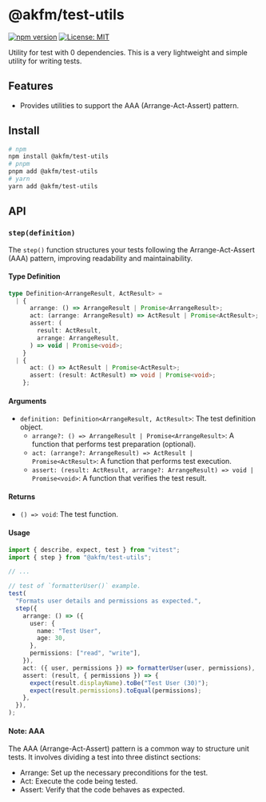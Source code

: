# @akfm/test-utils

[![npm version](https://badge.fury.io/js/@akfm%2Ftest-utils.svg)](https://badge.fury.io/js/@akfm%2Ftest-utils)
[![License: MIT](https://img.shields.io/badge/License-MIT-yellow.svg)](https://opensource.org/licenses/MIT)

Utility for test with 0 dependencies. This is a very lightweight and simple utility for writing tests.

## Features

- Provides utilities to support the AAA (Arrange-Act-Assert) pattern.

## Install

```bash
# npm
npm install @akfm/test-utils
# pnpm
pnpm add @akfm/test-utils
# yarn
yarn add @akfm/test-utils
```

## API

### `step(definition)`

The `step()` function structures your tests following the Arrange-Act-Assert (AAA) pattern, improving readability and maintainability.

#### Type Definition

```ts
type Definition<ArrangeResult, ActResult> =
  | {
      arrange: () => ArrangeResult | Promise<ArrangeResult>;
      act: (arrange: ArrangeResult) => ActResult | Promise<ActResult>;
      assert: (
        result: ActResult,
        arrange: ArrangeResult,
      ) => void | Promise<void>;
    }
  | {
      act: () => ActResult | Promise<ActResult>;
      assert: (result: ActResult) => void | Promise<void>;
    };
```

#### Arguments

- `definition: Definition<ArrangeResult, ActResult>`: The test definition object.
  - `arrange?: () => ArrangeResult | Promise<ArrangeResult>`: A function that performs test preparation (optional).
  - `act: (arrange?: ArrangeResult) => ActResult | Promise<ActResult>`: A function that performs test execution.
  - `assert: (result: ActResult, arrange?: ArrangeResult) => void | Promise<void>`: A function that verifies the test result.

#### Returns

- `() => void`: The test function.

#### Usage

```ts
import { describe, expect, test } from "vitest";
import { step } from "@akfm/test-utils";

// ...

// test of `formatterUser()` example.
test(
  "Formats user details and permissions as expected.",
  step({
    arrange: () => ({
      user: {
        name: "Test User",
        age: 30,
      },
      permissions: ["read", "write"],
    }),
    act: ({ user, permissions }) => formatterUser(user, permissions),
    assert: (result, { permissions }) => {
      expect(result.displayName).toBe("Test User (30)");
      expect(result.permissions).toEqual(permissions);
    },
  }),
);
```

#### Note: AAA

The AAA (Arrange-Act-Assert) pattern is a common way to structure unit tests. It involves dividing a test into three distinct sections:

- Arrange: Set up the necessary preconditions for the test.
- Act: Execute the code being tested.
- Assert: Verify that the code behaves as expected.
